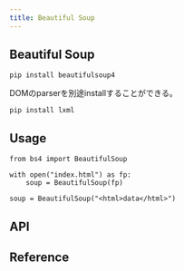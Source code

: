 ```yaml
---
title: Beautiful Soup
---
```


## Beautiful Soup

```
pip install beautifulsoup4
```

DOMのparserを別途installすることができる。

```
pip install lxml
```

## Usage

```
from bs4 import BeautifulSoup

with open("index.html") as fp:
    soup = BeautifulSoup(fp)

soup = BeautifulSoup("<html>data</html>")
```


## API


## Reference
